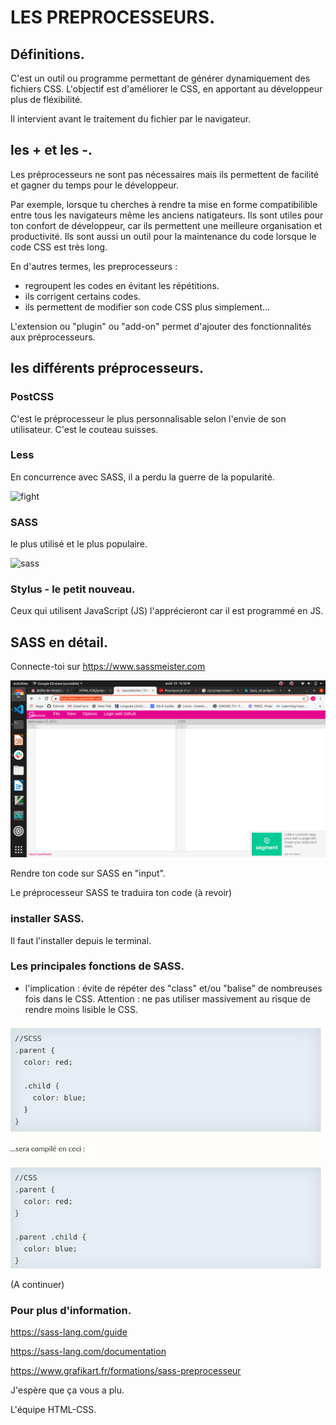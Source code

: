 # LES PREPROCESSEURS.

## Définitions.

C'est un outil ou programme permettant de générer dynamiquement des fichiers CSS. L'objectif est d'améliorer le CSS, en apportant au développeur plus de fléxibilité.

Il intervient avant le traitement du fichier par le navigateur.

## les + et les -.

Les préprocesseurs ne sont pas nécessaires mais ils permettent de facilité et gagner du temps pour le développeur.


Par exemple, lorsque tu cherches à rendre ta mise en forme compatibilible entre tous les navigateurs même les anciens natigateurs. Ils sont utiles pour ton confort de développeur, car ils permettent une meilleure organisation et productivité. Ils sont aussi un outil pour la maintenance du code lorsque le code CSS est très long.

 En d'autres termes, les preprocesseurs :
 * regroupent les codes en évitant les répétitions.
 * ils corrigent certains codes.
 * ils permettent de modifier son code CSS plus simplement...


L'extension ou "plugin" ou "add-on" permet d'ajouter des fonctionnalités aux préprocesseurs.


## les différents préprocesseurs.


### PostCSS
C'est le préprocesseur le plus personnalisable selon l'envie de son utilisateur. C'est le couteau suisses.

### Less
En concurrence avec SASS, il a perdu la guerre de la popularité.

![fight](https://blog.rapid7.com/content/images/le-img/2014/10/which-css-preprocessor-should-you-choose.png)

### SASS
le plus utilisé et le plus populaire.

![sass](https://zestedesavoir.com/media/galleries/848/caf928bf-ca8a-4170-b9c2-501a52c9e65c.png)


### Stylus - le petit nouveau.
Ceux qui utilisent JavaScript (JS) l'apprécieront car il est programmé en JS.



## SASS en détail.


Connecte-toi sur https://www.sassmeister.com

![SASSWeb](https://github.com/yes-we-web/HTML-CSS/blob/master/Article_CSS/images/Screenshot%20from%202019-08-19%2015-50-46.png?raw=true)


Rendre ton code sur SASS en "input".

Le préprocesseur SASS te traduira ton code (à revoir)


### installer SASS.

Il faut l'installer depuis le terminal.


### Les principales fonctions de SASS.

* l'implication : évite de répéter des "class" et/ou "balise" de nombreuses fois dans le CSS.
Attention : ne pas utiliser massivement au risque de rendre moins lisible le CSS.

![SASSimbrication](https://github.com/yes-we-web/HTML-CSS/blob/master/Article_CSS/images/SASSImbrication.jpg?raw=true)



(A continuer)



### Pour plus d'information.

https://sass-lang.com/guide

https://sass-lang.com/documentation

https://www.grafikart.fr/formations/sass-preprocesseur



J'espère que ça vous a plu. 

L'équipe HTML-CSS.



